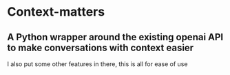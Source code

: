 # Context-matters

## A Python wrapper around the existing openai API to make conversations with context easier 

I also put some other features in there, this is all for ease of use
